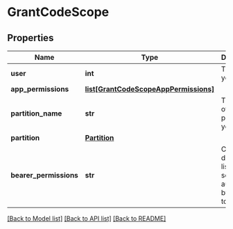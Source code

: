 # GrantCodeScope

## Properties
Name | Type | Description | Notes
------------ | ------------- | ------------- | -------------
**user** | **int** | The ID of your user. | [optional] 
**app_permissions** | [**list[GrantCodeScopeAppPermissions]**](GrantCodeScopeAppPermissions.md) |  | [optional] 
**partition_name** | **str** | The name of the partition you are on. | [optional] 
**partition** | [**Partition**](Partition.md) |  | [optional] 
**bearer_permissions** | **str** | Comma-delimited list of scopes authorized by this token. | [optional] 

[[Back to Model list]](../README.md#documentation-for-models) [[Back to API list]](../README.md#documentation-for-api-endpoints) [[Back to README]](../README.md)


